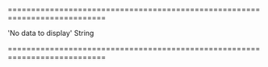===========================================================================
<!--default-->'No data to display'<!--/default-->
<!--type-->String<!--/type-->
===========================================================================

<!--shortDescription-->

<!--/shortDescription-->

<!--fullDescription-->

<!--/fullDescription-->